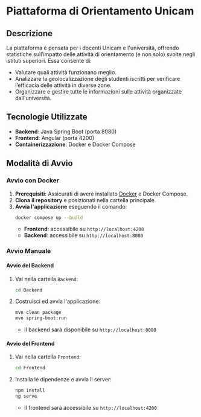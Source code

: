 # Piattaforma di Orientamento Unicam

## Descrizione
La piattaforma è pensata per i docenti Unicam e l'università, offrendo statistiche sull’impatto delle attività di orientamento (e non solo) svolte negli istituti superiori. Essa consente di:
- Valutare quali attività funzionano meglio.
- Analizzare la geolocalizzazione degli studenti iscritti per verificare l’efficacia delle attività in diverse zone.
- Organizzare e gestire tutte le informazioni sulle attività organizzate dall'università.

## Tecnologie Utilizzate
- **Backend**: Java Spring Boot (porta 8080)
- **Frontend**: Angular (porta 4200)
- **Containerizzazione**: Docker e Docker Compose

## Modalità di Avvio

### Avvio con Docker
1. **Prerequisiti**: Assicurati di avere installato [Docker](https://www.docker.com/get-started) e Docker Compose.
2. **Clona il repository** e posizionati nella cartella principale.
3. **Avvia l'applicazione** eseguendo il comando:
   ```sh
   docker compose up --build
   ```
   - **Frontend**: accessibile su `http://localhost:4200`
   - **Backend**: accessibile su `http://localhost:8080`

### Avvio Manuale
#### Avvio del Backend
1. Vai nella cartella `Backend`:
   ```sh
   cd Backend
   ```
2. Costruisci ed avvia l'applicazione:
   ```sh
   mvn clean package
   mvn spring-boot:run
   ```
   - Il backend sarà disponibile su `http://localhost:8080`

#### Avvio del Frontend
1. Vai nella cartella `Frontend`:
   ```sh
   cd Frontend
   ```
2. Installa le dipendenze e avvia il server:
   ```sh
   npm install
   ng serve 
   ```
   - Il frontend sarà accessibile su `http://localhost:4200`



